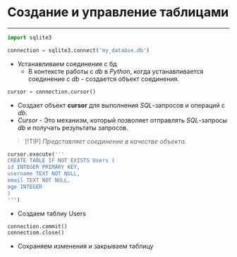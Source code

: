 # Создание и управление таблицами #
---
```python
import sqlite3
```

```python
connection = sqlite3.connect('my_databse.db')
```
- Устанавливаем соединение с бд
    * В контексте работы с *db* в *Python*, когда устанавливается соединение с *db* - создается объект соединения.

```python
cursor = connection.cursor()
```
- Создает объект **cursor** для выполнения *SQL*-запросов и операций с *db*.
- *Cursor* - Это механизм, который позволяет отправлять *SQL*-запросы *db* и получать результаты запросов.
> [!TIP] *Представляет соединение в качестве объекта.*

```python
cursor.execute('''
CREATE TABLE IF NOT EXISTS Users (
id INTEGER PRIMARY KEY,
username TEXT NOT NULL,
email TEXT NOT NULL,
age INTEGER
)
''')
```
- Создаем таблиу Users

```python
connection.commit()
connectiom.close()
```
- Сохраняем изменения и закрываем таблицу
